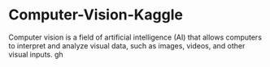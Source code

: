 # Computer-Vision-Kaggle
Computer vision is a field of artificial intelligence (AI) that allows computers to interpret and analyze visual data, such as images, videos, and other visual inputs. 
gh
